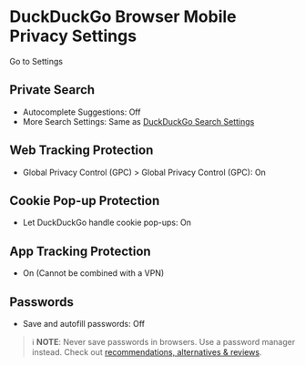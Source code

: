 # DuckDuckGo Browser Mobile Privacy Settings

Go to Settings



## Private Search
- Autocomplete Suggestions: Off
- More Search Settings: Same as [DuckDuckGo Search Settings](https://github.com/StellarSand/privacy-settings/blob/main/Privacy%20Settings/DuckDuckGo-Search.md)



## Web Tracking Protection
- Global Privacy Control (GPC) > Global Privacy Control (GPC): On



## Cookie Pop-up Protection
- Let DuckDuckGo handle cookie pop-ups: On



## App Tracking Protection
- On (Cannot be combined with a VPN)



## Passwords
- Save and autofill passwords: Off

> :information_source: **NOTE**: Never save passwords in browsers. Use a password manager instead. Check out [recommendations, alternatives & reviews](https://github.com/StellarSand/privacy-settings#recommendations-alternatives--reviews).